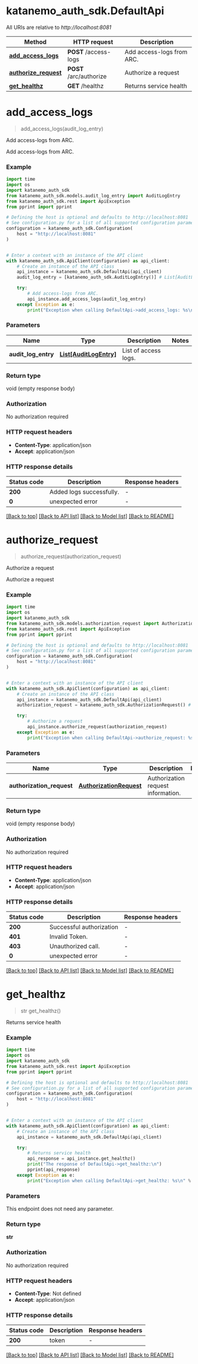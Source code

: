 # katanemo_auth_sdk.DefaultApi

All URIs are relative to *http://localhost:8081*

Method | HTTP request | Description
------------- | ------------- | -------------
[**add_access_logs**](DefaultApi.md#add_access_logs) | **POST** /access-logs | Add access-logs from ARC.
[**authorize_request**](DefaultApi.md#authorize_request) | **POST** /arc/authorize | Authorize a request
[**get_healthz**](DefaultApi.md#get_healthz) | **GET** /healthz | Returns service health


# **add_access_logs**
> add_access_logs(audit_log_entry)

Add access-logs from ARC.

Add access-logs from ARC.

### Example

```python
import time
import os
import katanemo_auth_sdk
from katanemo_auth_sdk.models.audit_log_entry import AuditLogEntry
from katanemo_auth_sdk.rest import ApiException
from pprint import pprint

# Defining the host is optional and defaults to http://localhost:8081
# See configuration.py for a list of all supported configuration parameters.
configuration = katanemo_auth_sdk.Configuration(
    host = "http://localhost:8081"
)


# Enter a context with an instance of the API client
with katanemo_auth_sdk.ApiClient(configuration) as api_client:
    # Create an instance of the API class
    api_instance = katanemo_auth_sdk.DefaultApi(api_client)
    audit_log_entry = [katanemo_auth_sdk.AuditLogEntry()] # List[AuditLogEntry] | List of access logs.

    try:
        # Add access-logs from ARC.
        api_instance.add_access_logs(audit_log_entry)
    except Exception as e:
        print("Exception when calling DefaultApi->add_access_logs: %s\n" % e)
```


### Parameters

Name | Type | Description  | Notes
------------- | ------------- | ------------- | -------------
 **audit_log_entry** | [**List[AuditLogEntry]**](AuditLogEntry.md)| List of access logs. | 

### Return type

void (empty response body)

### Authorization

No authorization required

### HTTP request headers

 - **Content-Type**: application/json
 - **Accept**: application/json

### HTTP response details
| Status code | Description | Response headers |
|-------------|-------------|------------------|
**200** | Added logs successfully. |  -  |
**0** | unexpected error |  -  |

[[Back to top]](#) [[Back to API list]](../README.md#documentation-for-api-endpoints) [[Back to Model list]](../README.md#documentation-for-models) [[Back to README]](../README.md)

# **authorize_request**
> authorize_request(authorization_request)

Authorize a request

Authorize a request

### Example

```python
import time
import os
import katanemo_auth_sdk
from katanemo_auth_sdk.models.authorization_request import AuthorizationRequest
from katanemo_auth_sdk.rest import ApiException
from pprint import pprint

# Defining the host is optional and defaults to http://localhost:8081
# See configuration.py for a list of all supported configuration parameters.
configuration = katanemo_auth_sdk.Configuration(
    host = "http://localhost:8081"
)


# Enter a context with an instance of the API client
with katanemo_auth_sdk.ApiClient(configuration) as api_client:
    # Create an instance of the API class
    api_instance = katanemo_auth_sdk.DefaultApi(api_client)
    authorization_request = katanemo_auth_sdk.AuthorizationRequest() # AuthorizationRequest | Authorization request information.

    try:
        # Authorize a request
        api_instance.authorize_request(authorization_request)
    except Exception as e:
        print("Exception when calling DefaultApi->authorize_request: %s\n" % e)
```


### Parameters

Name | Type | Description  | Notes
------------- | ------------- | ------------- | -------------
 **authorization_request** | [**AuthorizationRequest**](AuthorizationRequest.md)| Authorization request information. | 

### Return type

void (empty response body)

### Authorization

No authorization required

### HTTP request headers

 - **Content-Type**: application/json
 - **Accept**: application/json

### HTTP response details
| Status code | Description | Response headers |
|-------------|-------------|------------------|
**200** | Successful authorization |  -  |
**401** | Invalid Token. |  -  |
**403** | Unauthorized call. |  -  |
**0** | unexpected error |  -  |

[[Back to top]](#) [[Back to API list]](../README.md#documentation-for-api-endpoints) [[Back to Model list]](../README.md#documentation-for-models) [[Back to README]](../README.md)

# **get_healthz**
> str get_healthz()

Returns service health

### Example

```python
import time
import os
import katanemo_auth_sdk
from katanemo_auth_sdk.rest import ApiException
from pprint import pprint

# Defining the host is optional and defaults to http://localhost:8081
# See configuration.py for a list of all supported configuration parameters.
configuration = katanemo_auth_sdk.Configuration(
    host = "http://localhost:8081"
)


# Enter a context with an instance of the API client
with katanemo_auth_sdk.ApiClient(configuration) as api_client:
    # Create an instance of the API class
    api_instance = katanemo_auth_sdk.DefaultApi(api_client)

    try:
        # Returns service health
        api_response = api_instance.get_healthz()
        print("The response of DefaultApi->get_healthz:\n")
        pprint(api_response)
    except Exception as e:
        print("Exception when calling DefaultApi->get_healthz: %s\n" % e)
```


### Parameters
This endpoint does not need any parameter.

### Return type

**str**

### Authorization

No authorization required

### HTTP request headers

 - **Content-Type**: Not defined
 - **Accept**: application/json

### HTTP response details
| Status code | Description | Response headers |
|-------------|-------------|------------------|
**200** | token |  -  |

[[Back to top]](#) [[Back to API list]](../README.md#documentation-for-api-endpoints) [[Back to Model list]](../README.md#documentation-for-models) [[Back to README]](../README.md)

